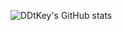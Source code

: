 ![DDtKey's GitHub stats](https://github-readme-stats.vercel.app/api?username=DDtKey&include_all_commits=true&count_private=true&show_icons=true&theme=dracula&hide_title=true)

<!--
**DDtKey/DDtKey** is a ✨ _special_ ✨ repository because its `README.md` (this file) appears on your GitHub profile.

Here are some ideas to get you started:

- 🔭 I’m currently working on ...
- 🌱 I’m currently learning ...
- 👯 I’m looking to collaborate on ...
- 🤔 I’m looking for help with ...
- 💬 Ask me about ...
- 📫 How to reach me: ...
- 😄 Pronouns: ...
- ⚡ Fun fact: ...
-->
